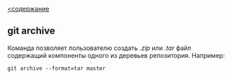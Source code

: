 [<содержание](./readme.md)
## git archive

Команда позволяет пользователю создать *.zip* или *.tar* файл содержащий компоненты одного из деревьев репозитория. Например:

`git archive --format=tar master`
